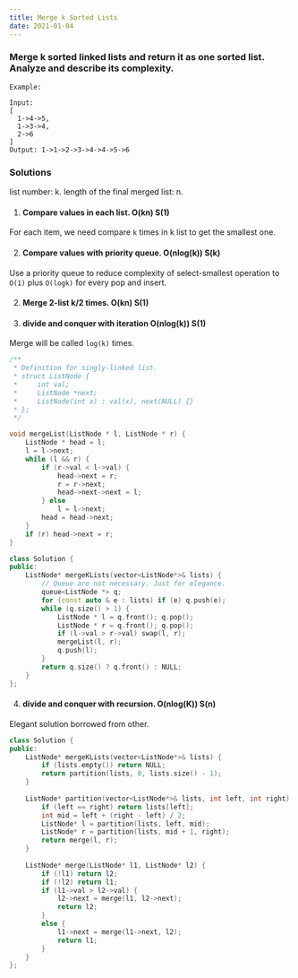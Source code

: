 ```yaml
---
title: Merge k Sorted Lists
date: 2021-01-04
---
```

### Merge k sorted linked lists and return it as one sorted list. Analyze and describe its complexity.

```
Example:

Input:
[
  1->4->5,
  1->3->4,
  2->6
]
Output: 1->1->2->3->4->4->5->6
```

### Solutions

list number: k.
length of the final merged list: n.

1. #### Compare values in each list. O(kn) S(1)

For each item, we need compare `k` times in k list to get the smallest one.

2. #### Compare values with priority queue. O(nlog(k)) S(k)

Use a priority queue to reduce complexity of select-smallest operation to `O(1)` plus `O(logk)` for every pop and insert.

2. #### Merge 2-list k/2 times. O(kn) S(1)

3. #### divide and conquer with iteration O(nlog(k)) S(1)

Merge will be called `log(k)` times.

```cpp
/**
 * Definition for singly-linked list.
 * struct ListNode {
 *     int val;
 *     ListNode *next;
 *     ListNode(int x) : val(x), next(NULL) {}
 * };
 */

void mergeList(ListNode * l, ListNode * r) {
    ListNode * head = l;
    l = l->next;
    while (l && r) {
        if (r->val < l->val) {
            head->next = r;
            r = r->next;
            head->next->next = l;
        } else
            l = l->next;
        head = head->next;
    }
    if (r) head->next = r;
}

class Solution {
public:
    ListNode* mergeKLists(vector<ListNode*>& lists) {
        // Queue are not necessary. Just for elegance.
        queue<ListNode *> q;
        for (const auto & e : lists) if (e) q.push(e);
        while (q.size() > 1) {
            ListNode * l = q.front(); q.pop();
            ListNode * r = q.front(); q.pop();
            if (l->val > r->val) swap(l, r);
            mergeList(l, r);
            q.push(l);
        }
        return q.size() ? q.front() : NULL;
    }
};
```


4. #### divide and conquer with recursion. O(nlog(K)) S(n)

Elegant solution borrowed from other.

```cpp
class Solution {
public:
    ListNode* mergeKLists(vector<ListNode*>& lists) {
        if (lists.empty()) return NULL;
        return partition(lists, 0, lists.size() - 1);
    }
 
    ListNode* partition(vector<ListNode*>& lists, int left, int right) {
        if (left == right) return lists[left];
        int mid = left + (right - left) / 2;
        ListNode* l = partition(lists, left, mid);
        ListNode* r = partition(lists, mid + 1, right);
        return merge(l, r);
    }
 
    ListNode* merge(ListNode* l1, ListNode* l2) {
        if (!l1) return l2;
        if (!l2) return l1;
        if (l1->val > l2->val) {
            l2->next = merge(l1, l2->next);
            return l2;
        }
        else {
            l1->next = merge(l1->next, l2);
            return l1;
        }
    }
};
```
